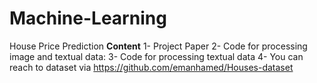 # Machine-Learning
House Price Prediction
**Content**
1-  Project Paper
2-  Code for processing image and textual data:
3-  Code for processing textual data
4-  You can reach to dataset via https://github.com/emanhamed/Houses-dataset
